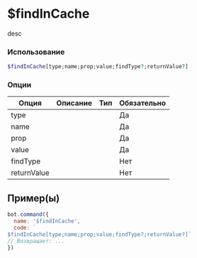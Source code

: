 # $findInCache
desc
### Использование
```php
$findInCache[type;name;prop;value;findType?;returnValue?]
```

### Опции

| Опция | Описание | Тип | Обязательно |
|--------|-------------|------|----------|
| type |  |  | Да | 
| name |  |  | Да | 
| prop |  |  | Да |
| value |  |  | Да |
| findType |  |  | Нет |
| returnValue |  |  | Нет |
## Пример(ы)

```javascript
bot.command({
  name: '$findInCache',
  code: `
$findInCache[type;name;prop;value;findType?;returnValue?]`
// Возвращает: ...
})
```